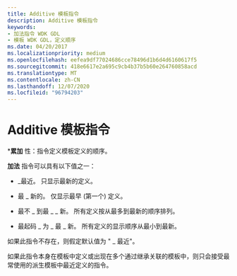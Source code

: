 ```yaml
---
title: Additive 模板指令
description: Additive 模板指令
keywords:
- 加法指令 WDK GDL
- 模板 WDK GDL，定义顺序
ms.date: 04/20/2017
ms.localizationpriority: medium
ms.openlocfilehash: eefea9df77024686cce78496d1b6d4d6160617f5
ms.sourcegitcommit: 418e6617e2a695c9cb4b37b5b60e264760858acd
ms.translationtype: MT
ms.contentlocale: zh-CN
ms.lasthandoff: 12/07/2020
ms.locfileid: "96794203"
---
```

# <a name="additive-template-directive"></a>Additive 模板指令


\***累加** 性：指令定义模板定义的顺序。

**加法** 指令可以具有以下值之一：

-   \_最近。 只显示最新的定义。

-   最 \_ 新的。 仅显示最早 (第一个) 定义。

-   最不 \_ 到最 \_ \_ 新。 所有定义按从最多到最新的顺序排列。

-   最起码 \_ 为 \_ 最 \_ 新。 所有定义的显示顺序从最小到最新。

如果此指令不存在，则假定默认值为 " \_ 最近"。

如果此指令本身在模板中定义或出现在多个通过继承关联的模板中，则只会接受最常使用的派生模板中最近定义的指令。

 

 




